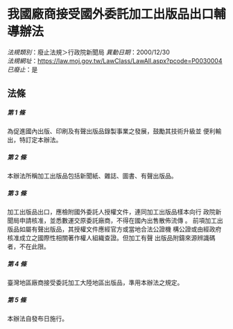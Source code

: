 # 我國廠商接受國外委託加工出版品出口輔導辦法

*法規類別*：廢止法規＞行政院新聞局
*異動日期*：2000/12/30  
*法規網址*：https://law.moj.gov.tw/LawClass/LawAll.aspx?pcode=P0030004
*已廢止*：是


## 法條
##### 第 1 條
為促進國內出版、印刷及有聲出版品錄製事業之發展，鼓勵其技術升級並
便利輸出，特訂定本辦法。

##### 第 2 條
本辦法所稱加工出版品包括新聞紙、雜誌、圖書、有聲出版品。

##### 第 3 條
加工出版品出口，應檢附國外委託人授權文件，連同加工出版品樣本向行
政院新聞局申請核准，並悉數運交原委託廠商，不得在國內出售散佈流傳
。
前項加工出版品如屬有聲出版品，其授權文件應經官方或當地合法公證機
構公證或由經政府核准成立之國際性相關著作權人組織查證。但加工有聲
出版品附鑄來源辨識碼者，不在此限。

##### 第 4 條
臺灣地區廠商接受委託加工大陸地區出版品，準用本辦法之規定。

##### 第 5 條
本辦法自發布日施行。


